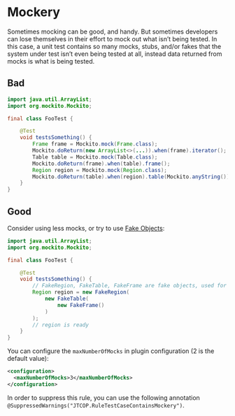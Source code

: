 # Mockery

Sometimes mocking can be good, and handy. But sometimes developers can lose
themselves in their effort to mock out what isn’t being tested. In this case, a
unit test contains so many mocks, stubs, and/or fakes that the system under
test isn’t even being tested at all, instead data returned from mocks is what
is being tested.

## Bad

```java
import java.util.ArrayList;
import org.mockito.Mockito;

final class FooTest {

    @Test
    void testsSomething() {
        Frame frame = Mockito.mock(Frame.class);
        Mockito.doReturn(new ArrayList<>(...)).when(frame).iterator();
        Table table = Mockito.mock(Table.class);
        Mockito.doReturn(frame).when(table).frame();
        Region region = Mockito.mock(Region.class);
        Mockito.doReturn(table).when(region).table(Mockito.anyString());
    }
}
```

## Good

Consider using less mocks, or try to use [Fake Objects]:

```java
import java.util.ArrayList;
import org.mockito.Mockito;

final class FooTest {

    @Test
    void testsSomething() {
        // FakeRegion, FakeTable, FakeFrame are fake objects, used for testing.
        Region region = new FakeRegion(
            new FakeTable(
                new FakeFrame()
            )
        );
        // region is ready
    }
}
```

You can configure the `maxNumberOfMocks` in plugin configuration (2 is the
default value):

```xml
<configuration>
  <maxNumberOfMocks>3</maxNumberOfMocks>
</configuration>
```

In order to suppress this rule, you can use the following annotation
`@SuppressedWarnings("JTCOP.RuleTestCaseContainsMockery")`.

[Fake Objects]: https://www.yegor256.com/2014/09/23/built-in-fake-objects.html
